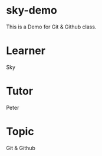 # sky-demo
This is a Demo for Git &amp; Github class.

# Learner
Sky

# Tutor
Peter

# Topic
Git & Github